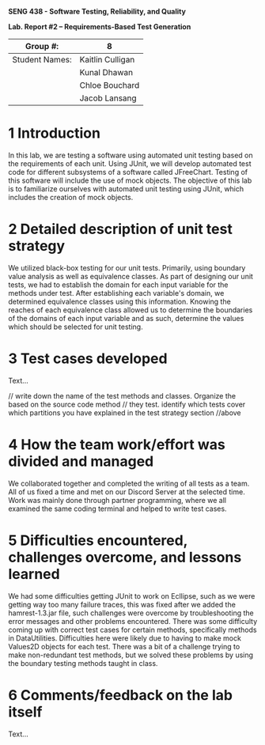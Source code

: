 **SENG 438 - Software Testing, Reliability, and Quality**

**Lab. Report \#2 – Requirements-Based Test Generation**

| Group \#:      |  8   |
| -------------- | --- |
| Student Names: |  Kaitlin Culligan   |
|                |  Kunal Dhawan   |
|                |  Chloe Bouchard   |
|                |  Jacob Lansang   |

# 1 Introduction

In this lab, we are testing a software using automated unit testing based on the requirements of each unit. Using JUnit, we will develop automated test code for different subsystems of a software called JFreeChart. Testing of this software will include the use of mock objects. The objective of this lab is to familiarize ourselves with automated unit testing using JUnit, which includes the creation of mock objects.

# 2 Detailed description of unit test strategy

We utilized black-box testing for our unit tests. Primarily, using boundary value analysis as well as equivalence classes. As part of designing our unit tests, we had to establish the domain for each input variable for the methods under test. After establishing each variable's domain, we determined equivalence classes using this information. Knowing the reaches of each equivalence class allowed us to determine the boundaries of the domains of each input variable and as such, determine the values which should be selected for unit testing. 

# 3 Test cases developed

Text…

// write down the name of the test methods and classes. Organize the based on
the source code method // they test. identify which tests cover which partitions
you have explained in the test strategy section //above

# 4 How the team work/effort was divided and managed

We collaborated together and completed the writing of all tests as a team. All of us fixed a time and met on our Discord Server at the selected time. Work was mainly done through partner programming, where we all examined the same coding terminal and helped to write test cases.

# 5 Difficulties encountered, challenges overcome, and lessons learned

We had some difficulties getting JUnit to work on Ecllipse, such as we were getting way too many failure traces, this was fixed after we added the hamrest-1.3.jar file, such  challenges were overcome by troubleshooting the error messages and other problems encountered. There was some difficulty coming up with correct test cases for certain methods, specifically methods in DataUtilities. Difficulties here were likely due to having to make mock Values2D objects for each test. There was a bit of a challenge trying to make non-redundant test methods, but we solved these problems by using the boundary testing methods taught in class.   

# 6 Comments/feedback on the lab itself

Text…
